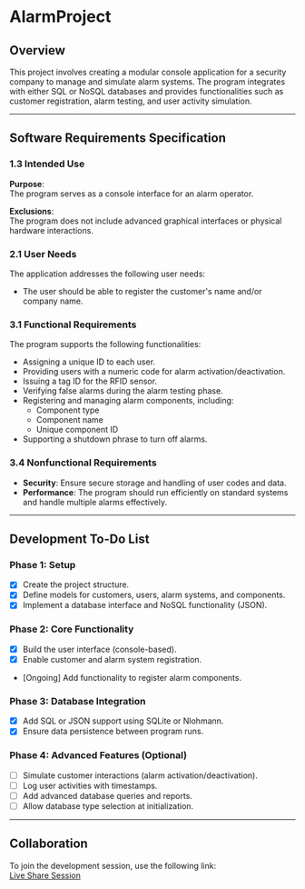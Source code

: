 # AlarmProject

## Overview
This project involves creating a modular console application for a security company to manage and simulate alarm systems. The program integrates with either SQL or NoSQL databases and provides functionalities such as customer registration, alarm testing, and user activity simulation.

---

## Software Requirements Specification

### 1.3 Intended Use
**Purpose**:  
The program serves as a console interface for an alarm operator.

**Exclusions**:  
The program does not include advanced graphical interfaces or physical hardware interactions.

### 2.1 User Needs
The application addresses the following user needs:
- The user should be able to register the customer's name and/or company name.

### 3.1 Functional Requirements
The program supports the following functionalities:
- Assigning a unique ID to each user.
- Providing users with a numeric code for alarm activation/deactivation.
- Issuing a tag ID for the RFID sensor.
- Verifying false alarms during the alarm testing phase.
- Registering and managing alarm components, including:
  - Component type
  - Component name
  - Unique component ID
- Supporting a shutdown phrase to turn off alarms.

### 3.4 Nonfunctional Requirements
- **Security**: Ensure secure storage and handling of user codes and data.
- **Performance**: The program should run efficiently on standard systems and handle multiple alarms effectively.

---

## Development To-Do List
### Phase 1: Setup
- [x] Create the project structure.
- [x] Define models for customers, users, alarm systems, and components.
- [x] Implement a database interface and NoSQL functionality (JSON).

### Phase 2: Core Functionality
- [x] Build the user interface (console-based).
- [x] Enable customer and alarm system registration.
- [Ongoing] Add functionality to register alarm components.

### Phase 3: Database Integration
- [x] Add SQL or JSON support using SQLite or Nlohmann.
- [x] Ensure data persistence between program runs.

### Phase 4: Advanced Features (Optional)
- [ ] Simulate customer interactions (alarm activation/deactivation).
- [ ] Log user activities with timestamps.
- [ ] Add advanced database queries and reports.
- [ ] Allow database type selection at initialization.

---

## Collaboration
To join the development session, use the following link:  
[Live Share Session](https://prod.liveshare.vsengsaas.visualstudio.com/join?6F09CB583395D62299B3AC1D6F05ADE05F8A)
